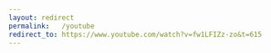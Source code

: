 ```yaml
---
layout: redirect
permalink:   /youtube
redirect_to: https://www.youtube.com/watch?v=fw1LFIZz-zo&t=615
---
```

